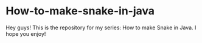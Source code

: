 How-to-make-snake-in-java
=========================

Hey guys! This is the repository for my series: How to make Snake in Java. I hope you enjoy!
